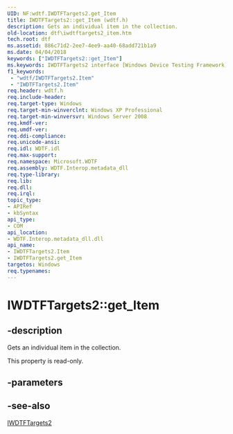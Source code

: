 ```yaml
---
UID: NF:wdtf.IWDTFTargets2.get_Item
title: IWDTFTargets2::get_Item (wdtf.h)
description: Gets an individual item in the collection.
old-location: dtf\iwdtftargets2_item.htm
tech.root: dtf
ms.assetid: 886c71d2-2ee7-4ee9-aa40-68add721b1a9
ms.date: 04/04/2018
keywords: ["IWDTFTargets2::get_Item"]
ms.keywords: IWDTFTargets2 interface [Windows Device Testing Framework],Item property, IWDTFTargets2.Item, IWDTFTargets2.get_Item, IWDTFTargets2::Item, IWDTFTargets2::get_Item, Item property [Windows Device Testing Framework], Item property [Windows Device Testing Framework],IWDTFTargets2 interface, Microsoft.WDTF.IWDTFTargets2.Item, Microsoft::WDTF::IWDTFTargets2::Item, dtf.iwdtftargets2_item, get_Item, wdtf/IWDTFTargets2::Item, wdtf/IWDTFTargets2::get_Item
f1_keywords:
 - "wdtf/IWDTFTargets2.Item"
 - "IWDTFTargets2.Item"
req.header: wdtf.h
req.include-header: 
req.target-type: Windows
req.target-min-winverclnt: Windows XP Professional
req.target-min-winversvr: Windows Server 2008
req.kmdf-ver: 
req.umdf-ver: 
req.ddi-compliance: 
req.unicode-ansi: 
req.idl: WDTF.idl
req.max-support: 
req.namespace: Microsoft.WDTF
req.assembly: WDTF.Interop.metadata_dll
req.type-library: 
req.lib: 
req.dll: 
req.irql: 
topic_type:
- APIRef
- kbSyntax
api_type:
- COM
api_location:
- WDTF.Interop.metadata_dll.dll
api_name:
- IWDTFTargets2.Item
- IWDTFTargets2.get_Item
targetos: Windows
req.typenames: 
---
```


# IWDTFTargets2::get_Item


## -description


Gets an individual item in the collection.

This property is read-only.


## -parameters


## -see-also




<a href="https://docs.microsoft.com/windows-hardware/drivers/ddi/wdtf/nn-wdtf-iwdtftargets2">IWDTFTargets2</a>
 

 

